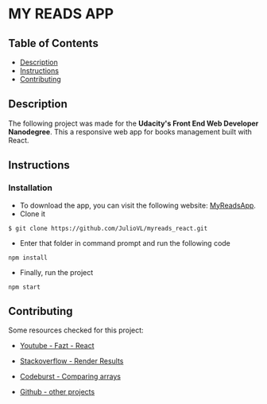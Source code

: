 MY READS APP
============

## Table of Contents

* [Description](#description)
* [Instructions](#instructions)
* [Contributing](#contributing)

## Description

The following project was made for the **Udacity's Front End Web Developer Nanodegree**.
This a responsive web app for books management built with React.

## Instructions

### Installation

- To download the app, you can visit the following website: [MyReadsApp](https://github.com/JulioVL/myreads_react).
- Clone it
```
$ git clone https://github.com/JulioVL/myreads_react.git
```
- Enter that folder in command prompt and run the following code
```
npm install
```
- Finally, run the project
```
npm start
```

## Contributing

Some resources checked for this project:

* [Youtube - Fazt - React](https://www.youtube.com/watch?v=Q3JBvLOzL0o)

* [Stackoverflow - Render Results](https://stackoverflow.com/questions/50253005/react-project-search-page-is-no-rendering-search-results-from-the-api)

* [Codeburst - Comparing arrays](https://codeburst.io/comparison-of-two-arrays-using-javascript-3251d03877fe)

* [Github - other projects](https://github.com/aesherman/reads)